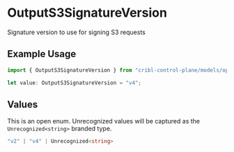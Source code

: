 # OutputS3SignatureVersion

Signature version to use for signing S3 requests

## Example Usage

```typescript
import { OutputS3SignatureVersion } from "cribl-control-plane/models/operations";

let value: OutputS3SignatureVersion = "v4";
```

## Values

This is an open enum. Unrecognized values will be captured as the `Unrecognized<string>` branded type.

```typescript
"v2" | "v4" | Unrecognized<string>
```